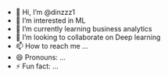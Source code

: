 - 👋 Hi, I’m @dinzzz1
- 👀 I’m interested in ML
- 🌱 I’m currently learning business analytics
- 💞️ I’m looking to collaborate on Deep learning
- 📫 How to reach me ...
- 😄 Pronouns: ...
- ⚡ Fun fact: ...

<!---
dinzzz1/dinzzz1 is a ✨ special ✨ repository because its `README.md` (this file) appears on your GitHub profile.
You can click the Preview link to take a look at your changes.
--->
